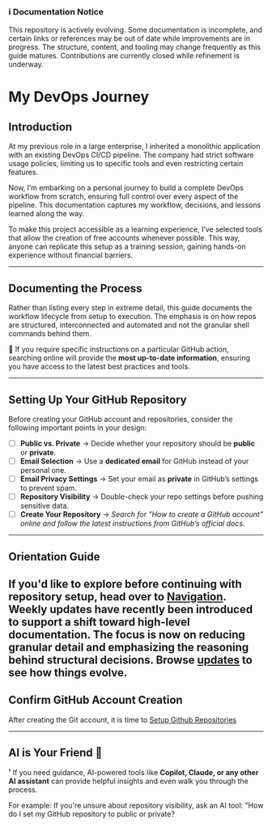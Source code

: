 ### ℹ️ Documentation Notice
This repository is actively evolving. Some documentation is incomplete, and certain links or references may be out of date while improvements are in progress. The structure, content, and tooling may change frequently as this guide matures. Contributions are currently closed while refinement is underway.

# My DevOps Journey

## Introduction

At my previous role in a large enterprise, I inherited a monolithic application with an existing DevOps CI/CD pipeline. The company had strict software usage policies, limiting us to specific tools and even restricting certain features.

Now, I’m embarking on a personal journey to build a complete DevOps workflow from scratch, ensuring full control over every aspect of the pipeline. This documentation captures my workflow, decisions, and lessons learned along the way.

To make this project accessible as a learning experience, I’ve selected tools that allow the creation of free accounts whenever possible. This way, anyone can replicate this setup as a training session, gaining hands-on experience without financial barriers.

---
## Documenting the Process

Rather than listing every step in extreme detail, this guide documents the workflow lifecycle from setup to execution. The emphasis is on how repos are structured, interconnected and automated and not the granular shell commands behind them. 

📌 If you require specific instructions on a particular GitHub action, searching online will provide the **most up-to-date information**, ensuring you have access to the latest best practices and tools.  

---
## Setting Up Your GitHub Repository

Before creating your GitHub account and repositories, consider the following important points in your design:

- [ ] **Public vs. Private** → Decide whether your repository should be **public** or **private**.  
- [ ] **Email Selection** → Use a **dedicated email** for GitHub instead of your personal one.  
- [ ] **Email Privacy Settings** → Set your email as **private** in GitHub’s settings to prevent spam.  
- [ ] **Repository Visibility** → Double-check your repo settings before pushing sensitive data.  
- [ ] **Create Your Repository** → _Search for "How to create a GitHub account" online and follow the latest instructions from GitHub’s official docs._  

---
## Orientation Guide ## 

If you'd like to explore before continuing with repository setup, head over to [Navigation](navigation.md). Weekly updates have recently been introduced to support a shift toward high-level documentation. The focus is now on reducing granular detail and emphasizing the reasoning behind structural decisions. Browse [updates](/updates/index.md) to see how things evolve.
---
## Confirm GitHub Account Creation

After creating the Git account, it is time to [Setup Github Repositories](../operations/setup-github-repositories.md)

---
## AI is Your Friend 🤖  

<a name="ai-tip"></a>¹ If you need guidance, AI-powered tools like **Copilot, Claude, or any other AI assistant** can provide helpful insights and even walk you through the process.

For example: If you're unsure about repository visibility, ask an AI tool: "How do I set my GitHub repository to public or private?
